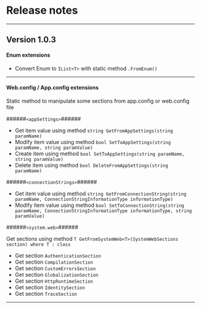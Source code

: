 # Release notes #
---

## Version 1.0.3 ##

#### Enum extensions ####
- Convert Enum to ```IList<T>``` with static method ```.FromEnum()```

----------

#### Web.config / App.config extensions ####
Static method to manipulate some sections from app.config or web.config file

######```<appSettings>```######

- Get item value using method ```string GetFromAppSettings(string paramName)```
- Modify item value using method ```bool SetToAppSettings(string paramName, string paramValue)```
- Create item using method ```bool SetToAppSettings(string paramName, string paramValue)```
- Delete item using method ```bool DeleteFromAppSettings(string paramName)```

######```<connectionStrings>```######

- Get item value using method ```string GetFromConnectionString(string paramName, ConnectionStringInformationType informationType)```
- Modify item value using method ```bool SetToConnectionString(string paramName, ConnectionStringInformationType informationType, string paramValue)```
 

######```<system.web>```######

Get sections using method ```T GetFromSystemWeb<T>(SystemWebSections section) where T : class```

- Get section ```AuthenticationSection```
- Get section ```CompilationSection```
- Get section ```CustomErrorsSection```
- Get section ```GlobalizationSection```
- Get section ```HttpRuntimeSection```
- Get section ```IdentitySection```
- Get section ```TraceSection```

----------

<!-- 
Keywords:
c# .net asp.net utils converter parse 
hash validate 
date datetime unix offset timezone timezoneinfo timezonename 
long int float double string short byte 
sha256 base64 md5 
email random url uri unicode 
IO directory file 
xml 
proccess 
service services 
enum
webconfig web.config appconfig app.config
-->